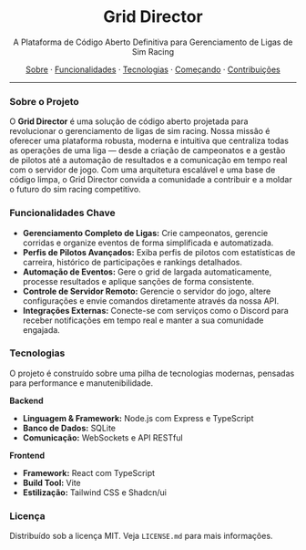 <div align="center">
  <h1>Grid Director</h1>
  <p>A Plataforma de Código Aberto Definitiva para Gerenciamento de Ligas de Sim Racing</p>
  <p>
    <a href="#sobre-o-projeto">Sobre</a>
    ·
    <a href="#funcionalidades-chave">Funcionalidades</a>
    ·
    <a href="#tecnologias">Tecnologias</a>
    ·
    <a href="#como-começar">Começando</a>
    ·
    <a href="#contribuições">Contribuições</a>
  </p>
</div>

---

### Sobre o Projeto

O **Grid Director** é uma solução de código aberto projetada para revolucionar o gerenciamento de ligas de sim racing. Nossa missão é oferecer uma plataforma robusta, moderna e intuitiva que centraliza todas as operações de uma liga — desde a criação de campeonatos e a gestão de pilotos até a automação de resultados e a comunicação em tempo real com o servidor de jogo. Com uma arquitetura escalável e uma base de código limpa, o Grid Director convida a comunidade a contribuir e a moldar o futuro do sim racing competitivo.

### Funcionalidades Chave

* **Gerenciamento Completo de Ligas:** Crie campeonatos, gerencie corridas e organize eventos de forma simplificada e automatizada.
* **Perfis de Pilotos Avançados:** Exiba perfis de pilotos com estatísticas de carreira, histórico de participações e rankings detalhados.
* **Automação de Eventos:** Gere o grid de largada automaticamente, processe resultados e aplique sanções de forma consistente.
* **Controle de Servidor Remoto:** Gerencie o servidor do jogo, altere configurações e envie comandos diretamente através da nossa API.
* **Integrações Externas:** Conecte-se com serviços como o Discord para receber notificações em tempo real e manter a sua comunidade engajada.

### Tecnologias

O projeto é construído sobre uma pilha de tecnologias modernas, pensadas para performance e manutenibilidade.

**Backend**
* **Linguagem & Framework:** Node.js com Express e TypeScript
* **Banco de Dados:** SQLite
* **Comunicação:** WebSockets e API RESTful

**Frontend**
* **Framework:** React com TypeScript
* **Build Tool:** Vite
* **Estilização:** Tailwind CSS e Shadcn/ui

### Licença

Distribuído sob a licença MIT. Veja `LICENSE.md` para mais informações.
